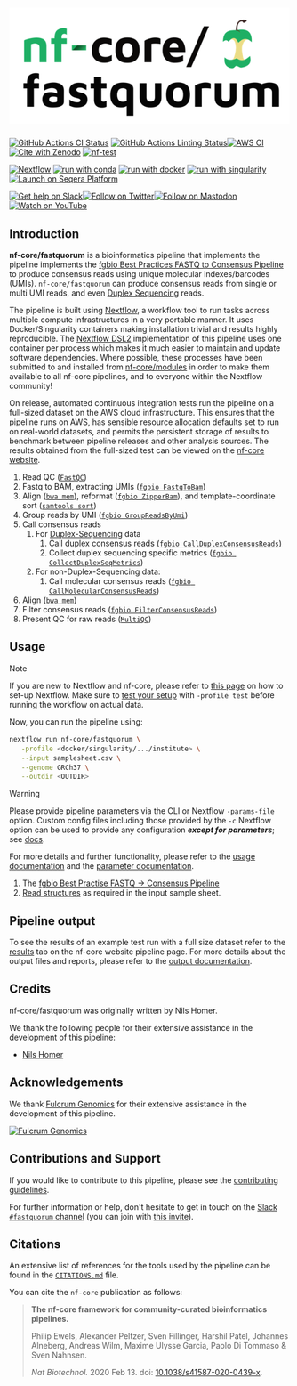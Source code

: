 <h1>
  <picture>
    <source media="(prefers-color-scheme: dark)" srcset="docs/images/nf-core-fastquorum_logo_dark.png">
    <img alt="nf-core/fastquorum" src="docs/images/nf-core-fastquorum_logo_light.png">
  </picture>
</h1>

[![GitHub Actions CI Status](https://github.com/nf-core/fastquorum/actions/workflows/ci.yml/badge.svg)](https://github.com/nf-core/fastquorum/actions/workflows/ci.yml)
[![GitHub Actions Linting Status](https://github.com/nf-core/fastquorum/actions/workflows/linting.yml/badge.svg)](https://github.com/nf-core/fastquorum/actions/workflows/linting.yml)[![AWS CI](https://img.shields.io/badge/CI%20tests-full%20size-FF9900?labelColor=000000&logo=Amazon%20AWS)](https://nf-co.re/fastquorum/results)[![Cite with Zenodo](http://img.shields.io/badge/DOI-10.5281/zenodo.XXXXXXX-1073c8?labelColor=000000)](https://doi.org/10.5281/zenodo.XXXXXXX)
[![nf-test](https://img.shields.io/badge/unit_tests-nf--test-337ab7.svg)](https://www.nf-test.com)

[![Nextflow](https://img.shields.io/badge/nextflow%20DSL2-%E2%89%A523.04.0-23aa62.svg)](https://www.nextflow.io/)
[![run with conda](http://img.shields.io/badge/run%20with-conda-3EB049?labelColor=000000&logo=anaconda)](https://docs.conda.io/en/latest/)
[![run with docker](https://img.shields.io/badge/run%20with-docker-0db7ed?labelColor=000000&logo=docker)](https://www.docker.com/)
[![run with singularity](https://img.shields.io/badge/run%20with-singularity-1d355c.svg?labelColor=000000)](https://sylabs.io/docs/)
[![Launch on Seqera Platform](https://img.shields.io/badge/Launch%20%F0%9F%9A%80-Seqera%20Platform-%234256e7)](https://tower.nf/launch?pipeline=https://github.com/nf-core/fastquorum)

[![Get help on Slack](http://img.shields.io/badge/slack-nf--core%20%23fastquorum-4A154B?labelColor=000000&logo=slack)](https://nfcore.slack.com/channels/fastquorum)[![Follow on Twitter](http://img.shields.io/badge/twitter-%40nf__core-1DA1F2?labelColor=000000&logo=twitter)](https://twitter.com/nf_core)[![Follow on Mastodon](https://img.shields.io/badge/mastodon-nf__core-6364ff?labelColor=FFFFFF&logo=mastodon)](https://mstdn.science/@nf_core)[![Watch on YouTube](http://img.shields.io/badge/youtube-nf--core-FF0000?labelColor=000000&logo=youtube)](https://www.youtube.com/c/nf-core)

## Introduction

**nf-core/fastquorum** is a bioinformatics pipeline that implements the pipeline implements the [fgbio Best Practices FASTQ to Consensus Pipeline][fgbio-best-practices-link] to produce consensus reads using unique molecular indexes/barcodes (UMIs).
`nf-core/fastquorum` can produce consensus reads from single or multi UMI reads, and even [Duplex Sequencing][duplex-seq-link] reads.

The pipeline is built using [Nextflow](https://www.nextflow.io), a workflow tool to run tasks across multiple compute infrastructures in a very portable manner. It uses Docker/Singularity containers making installation trivial and results highly reproducible. The [Nextflow DSL2](https://www.nextflow.io/docs/latest/dsl2.html) implementation of this pipeline uses one container per process which makes it much easier to maintain and update software dependencies. Where possible, these processes have been submitted to and installed from [nf-core/modules](https://github.com/nf-core/modules) in order to make them available to all nf-core pipelines, and to everyone within the Nextflow community!

<!-- TODO nf-core: Add full-sized test dataset and amend the paragraph below if applicable -->

On release, automated continuous integration tests run the pipeline on a full-sized dataset on the AWS cloud infrastructure. This ensures that the pipeline runs on AWS, has sensible resource allocation defaults set to run on real-world datasets, and permits the persistent storage of results to benchmark between pipeline releases and other analysis sources. The results obtained from the full-sized test can be viewed on the [nf-core website](https://nf-co.re/fastquorum/results).

<!-- TODO nf-core: Include a figure that guides the user through the major workflow steps. Many nf-core
     workflows use the "tube map" design for that. See https://nf-co.re/docs/contributing/design_guidelines#examples for examples.   -->
<!-- TODO nf-core: Fill in short bullet-pointed list of the default steps in the pipeline -->

1. Read QC ([`FastQC`](https://www.bioinformatics.babraham.ac.uk/projects/fastqc/))
2. Fastq to BAM, extracting UMIs ([`fgbio FastqToBam`](http://fulcrumgenomics.github.io/fgbio/tools/latest/FastqToBam.html))
3. Align ([`bwa mem`](https://github.com/lh3/bwa)), reformat ([`fgbio ZipperBam`](http://fulcrumgenomics.github.io/fgbio/tools/latest/ZipperBam.html)), and template-coordinate sort ([`samtools sort`](http://www.htslib.org/doc/samtools.html))
4. Group reads by UMI ([`fgbio GroupReadsByUmi`](http://fulcrumgenomics.github.io/fgbio/tools/latest/GroupReadsByUmi.html))
5. Call consensus reads
   1. For [Duplex-Sequencing][duplex-seq-link] data
      1. Call duplex consensus reads ([`fgbio CallDuplexConsensusReads`](http://fulcrumgenomics.github.io/fgbio/tools/latest/CallDuplexConsensusReads.html))
      2. Collect duplex sequencing specific metrics ([`fgbio CollectDuplexSeqMetrics`](http://fulcrumgenomics.github.io/fgbio/tools/latest/CollectDuplexSeqMetrics.html))
   2. For non-Duplex-Sequencing data:
      1. Call molecular consensus reads ([`fgbio CallMolecularConsensusReads`](http://fulcrumgenomics.github.io/fgbio/tools/latest/CallMolecularConsensusReads.html))
6. Align ([`bwa mem`](https://github.com/lh3/bwa))
7. Filter consensus reads ([`fgbio FilterConsensusReads`](http://fulcrumgenomics.github.io/fgbio/tools/latest/FilterConsensusReads.html))
8. Present QC for raw reads ([`MultiQC`](http://multiqc.info/))

## Usage

> [!NOTE]
> If you are new to Nextflow and nf-core, please refer to [this page](https://nf-co.re/docs/usage/installation) on how to set-up Nextflow. Make sure to [test your setup](https://nf-co.re/docs/usage/introduction#how-to-run-a-pipeline) with `-profile test` before running the workflow on actual data.

<!-- TODO nf-core: Describe the minimum required steps to execute the pipeline, e.g. how to prepare samplesheets.
     Explain what rows and columns represent. For instance (please edit as appropriate):

First, prepare a samplesheet with your input data that looks as follows:

`samplesheet.csv`:

```csv
sample,fastq_1,fastq_2
CONTROL_REP1,AEG588A1_S1_L002_R1_001.fastq.gz,AEG588A1_S1_L002_R2_001.fastq.gz
```

Each row represents a fastq file (single-end) or a pair of fastq files (paired end).

-->

Now, you can run the pipeline using:

<!-- TODO nf-core: update the following command to include all required parameters for a minimal example -->

```bash
nextflow run nf-core/fastquorum \
   -profile <docker/singularity/.../institute> \
   --input samplesheet.csv \
   --genome GRCh37 \
   --outdir <OUTDIR>
```

> [!WARNING]
> Please provide pipeline parameters via the CLI or Nextflow `-params-file` option. Custom config files including those provided by the `-c` Nextflow option can be used to provide any configuration _**except for parameters**_;
> see [docs](https://nf-co.re/usage/configuration#custom-configuration-files).

For more details and further functionality, please refer to the [usage documentation](https://nf-co.re/fastquorum/usage) and the [parameter documentation](https://nf-co.re/fastquorum/parameters).

1. The [fgbio Best Practise FASTQ -> Consensus Pipeline][fgbio-best-practices-link]
2. [Read structures](https://github.com/fulcrumgenomics/fgbio/wiki/Read-Structures) as required in the input sample sheet.

## Pipeline output

To see the results of an example test run with a full size dataset refer to the [results](https://nf-co.re/fastquorum/results) tab on the nf-core website pipeline page.
For more details about the output files and reports, please refer to the
[output documentation](https://nf-co.re/fastquorum/output).

## Credits

nf-core/fastquorum was originally written by Nils Homer.

We thank the following people for their extensive assistance in the development of this pipeline:

- [Nils Homer](https://github.com/nh13)

## Acknowledgements

We thank [Fulcrum Genomics](https://www.fulcrumgenomics.com/) for their extensive assistance in the development of this pipeline.

<p align="left">
<a href="https://fulcrumgenomics.com">
<img width="500" height="100" src="docs/images/Fulcrum.svg" alt="Fulcrum Genomics"/>
</a>
</p>

## Contributions and Support

If you would like to contribute to this pipeline, please see the [contributing guidelines](.github/CONTRIBUTING.md).

For further information or help, don't hesitate to get in touch on the [Slack `#fastquorum` channel](https://nfcore.slack.com/channels/fastquorum) (you can join with [this invite](https://nf-co.re/join/slack)).

## Citations

<!-- TODO nf-core: Add citation for pipeline after first release. Uncomment lines below and update Zenodo doi and badge at the top of this file. -->
<!-- If you use nf-core/fastquorum for your analysis, please cite it using the following doi: [10.5281/zenodo.XXXXXX](https://doi.org/10.5281/zenodo.XXXXXX) -->

<!-- TODO nf-core: Add bibliography of tools and data used in your pipeline -->

An extensive list of references for the tools used by the pipeline can be found in the [`CITATIONS.md`](CITATIONS.md) file.

You can cite the `nf-core` publication as follows:

> **The nf-core framework for community-curated bioinformatics pipelines.**
>
> Philip Ewels, Alexander Peltzer, Sven Fillinger, Harshil Patel, Johannes Alneberg, Andreas Wilm, Maxime Ulysse Garcia, Paolo Di Tommaso & Sven Nahnsen.
>
> _Nat Biotechnol._ 2020 Feb 13. doi: [10.1038/s41587-020-0439-x](https://dx.doi.org/10.1038/s41587-020-0439-x).

[fgbio-best-practices-link]: https://github.com/fulcrumgenomics/fgbio/blob/main/docs/best-practice-consensus-pipeline.md
[duplex-seq-link]: https://en.wikipedia.org/wiki/Duplex_sequencing

